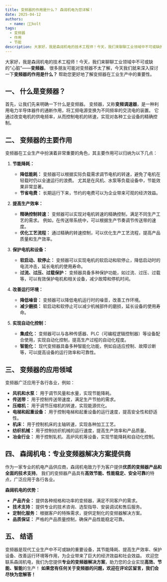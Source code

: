 ```yaml
---
title: 变频器的作用是什么？ 森阔机电为您详解！
date: 2025-04-12
authors:
  - name: 🧑‍💼kolt
tags:
  - 变频器
  - 作用
  - 节能
description: 大家好，我是森阔机电的技术工程师！今天，我们来聊聊工业领域中不可或缺的“心脏”——变频器。 很多朋友可能对变频器不太了解，今天我们就来深入探讨一下变频器的作用是什么？帮助您更好地了解变频器在工业生产中的重要性。
---
```






大家好，我是森阔机电的技术工程师！今天，我们来聊聊工业领域中不可或缺的“心脏”——**变频器**。 很多朋友可能对变频器不太了解，今天我们就来深入探讨一下**变频器的作用是什么？** 帮助您更好地了解变频器在工业生产中的重要性。

## 一、 什么是变频器？

首先，让我们先来明确一下什么是变频器。 变频器，又称**变频调速器**，是一种利用电力半导体器件的通断作用，将工频电源变换为不同频率的交流电的装置。 它通过改变电机的供电频率，从而控制电机的转速，实现对各种工业设备的精确控制。

## 二、 变频器的主要作用

变频器在工业生产中扮演着非常重要的角色，其主要作用可以归纳为以下几点：

1.  **节能降耗：**

    *   **降低能耗：**  变频器可以根据实际负载需求调节电机的转速，避免了电机在轻载时仍以全速运行的浪费。 尤其是在风机、水泵等负载设备中，节能效果非常显著。
    *   **节省电费：**  长期运行下来，节约的电费可以为企业带来可观的经济效益。

2.  **提高生产效率：**

    *   **精确控制转速：**  变频器可以实现对电机转速的精确控制，满足不同生产工艺的需求。 例如，在传送带系统中，可以根据生产节奏调节传送带的速度。
    *   **优化工艺流程：**  通过精确的转速控制，可以优化生产工艺流程，提高产品质量和生产效率。

3.  **保护电机和设备：**

    *   **软启动、软停止：**  变频器可以实现电机的软启动和软停止，降低启动时的电流冲击，延长电机的使用寿命。
    *   **过流、过压、过载保护：**  变频器具备多种保护功能，如过流、过压、过载等，可以有效保护电机和相关设备，减少故障和停机时间。

4.  **改善运行环境：**

    *   **降低噪音：**  变频器可以降低电机运行时的噪音，改善工作环境。
    *   **减少磨损：**  软启动和软停止可以减少机械部件的磨损，延长设备的使用寿命。

5.  **实现自动化控制：**

    *   **集成化：**  变频器可以与各种传感器、PLC（可编程逻辑控制器）等设备配合使用，实现自动化控制，提高生产过程的自动化程度。
    *   **智能化：**  现代变频器具备多种智能化功能，例如自适应控制、故障诊断等，可以提高设备的运行效率和可靠性。

## 三、 变频器的应用领域

变频器广泛应用于各行各业，例如：

*   **风机和水泵：** 用于调节风量和水量，实现节能降耗。
*   **传送带：** 用于控制传送带速度，满足生产节拍的需求。
*   **压缩机：** 用于调节压缩机的转速，实现能源优化。
*   **电梯和起重设备：** 用于控制电梯和起重设备的运行速度，提高安全性和舒适性。
*   **机床：** 用于控制机床的主轴转速，实现各种加工工艺。
*   **纺织机械：** 用于控制纺织机械的运行速度，提高生产效率和产品质量。
*   **冶金行业：** 用于控制轧机、高炉风机等设备，实现节能降耗和自动化控制。

## 四、 森阔机电：专业变频器解决方案提供商

作为一家专业的机电产品供应商，森阔机电致力于为客户提供**优质的变频器产品和全面的技术支持**。 我们的变频器产品具有**高效节能、性能稳定、安全可靠**的特点，广泛应用于各行各业。

**森阔机电的优势：**

*   **产品齐全：** 提供各种规格和功率的变频器，满足不同客户的需求。
*   **技术支持：**  提供专业的技术咨询、选型指导、安装调试和售后服务。
*   **定制化服务：**  根据客户的特殊需求，提供定制化的变频器解决方案。
*   **品质保证：**  严格的产品质量控制，确保产品性能稳定可靠。

## 五、 结语

变频器是现代工业生产中不可或缺的重要设备，其节能降耗、提高生产效率、保护设备、改善运行环境等作用，为企业带来了巨大的经济效益和社会效益。 欢迎您联系森阔机电，我们为您提供**专业的变频器解决方案**，助力您的企业实现**高效、节能、智能**的生产！  **如果您有任何关于变频器的问题，欢迎在评论区留言，我们会尽快为您解答！**


